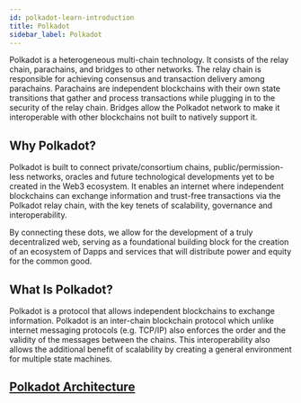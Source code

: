 ```yaml
---
id: polkadot-learn-introduction
title: Polkadot
sidebar_label: Polkadot
---
```


Polkadot is a heterogeneous multi-chain technology. It consists of the relay chain, parachains, and bridges to other networks. The relay chain is responsible for achieving consensus and transaction delivery among parachains. Parachains are independent blockchains with their own state transitions that gather and process transactions while plugging in to the security of the relay chain. Bridges allow the Polkadot network to make it interoperable with other blockchains not built to natively support it.

## Why Polkadot?

Polkadot is built to connect private/consortium chains, public/permission-less networks, oracles and future
technological developments yet to be created in the Web3 ecosystem. It enables an internet where independent
blockchains can exchange information and trust-free transactions via the Polkadot relay chain, with the key
tenets of scalability, governance and interoperability.

By connecting these dots, we allow for the development of a truly decentralized web, serving as a
foundational building block for the creation of an ecosystem of Dapps and services that will distribute power
and equity for the common good.

## What Is Polkadot?

Polkadot is a protocol that allows independent blockchains to exchange information. Polkadot is an inter-chain
blockchain protocol which unlike internet messaging protocols (e.g. TCP/IP) also enforces the order and the validity
of the messages between the chains. This interoperability also allows the additional benefit of scalability by creating
a general environment for multiple state machines.

## [Polkadot Architecture](polkadot-learn-architecture)
